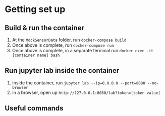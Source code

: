 # Getting set up

## Build & run the container
1.  At the `MockSensorData` folder, run `docker-compose build`
2.  Once above is complete, run `docker-compose run`
3.  Once above is complete, in a separate terminal run `docker exec -it [container name] bash`

## Run jupyter lab inside the container
1.  Inside the container, run `jupyter lab --ip=0.0.0.0 --port=8080 --no-browser`
2.  In a browser, open up `http://127.0.0.1:8080/lab?token=[token value]`

## Useful commands
